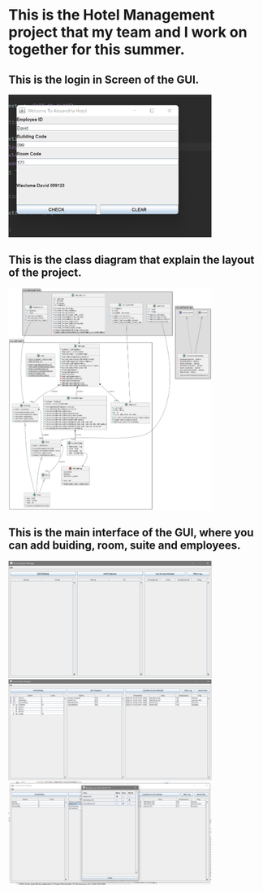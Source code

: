 # This is the Hotel Management project that my team and I work on together for this summer.

## This is the login in Screen of the GUI.
<img src="Screenshot_2022-07-10_173243.png" width="400">

## This is the class diagram that explain the layout of the project.
<img src="unknown.png" width="400">

## This is the main interface of the GUI, where you can add buiding, room, suite and employees. 
<img src="unknown1.png" width="400">

<img src="unknown2.png" width="400">

<img src="unknown3.png" width="400">




